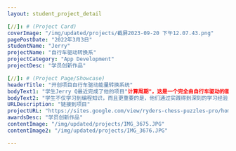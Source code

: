```yaml
---
layout: student_project_detail

[//]: # (Project Card)
coverImage: "/img/updated/projects/截屏2023-09-20 下午12.07.43.png"
pagePostDate: "2022年3月3日"
studentName: "Jerry"
projectName: "自行车驱动转换系"
projectCategory: "App Development"
projectDesc: "学员创新作品"

[//]: # (Project Page/Showcase)
headerTitle: "开创项目自行车驱动能量转换系统"
bodyText1: "学生Jerry Q最近完成了他的项目"计算周期"，这是一个完全由自行车驱动的能量转化系统，它将机械能转换为电能，并用于运行计算任务，甚至帮助寻找外太空的生命。"
bodyText2: "学生不仅学习到编程知识，而且更重要的是，他们通过实践得到深刻的学习经验，从中获得了解决问题、思考创新和团队协作的重要技能。"
URLDescription: "链接到项目"
projectURL: "https://sites.google.com/view/ryders-chess-puzzles-pro/home"
awardsDesc: "学员创新作品"
contentImage: "/img/updated/projects/IMG_3675.JPG"
contentImage2: "/img/updated/projects/IMG_3676.JPG"

---
```

